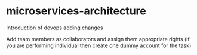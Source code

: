 # microservices-architecture

Introduction of devops
adding changes


Add team members as collaborators 
and assign them appropriate rights
 (if you are performing individual 
 then create one dummy account for the task)